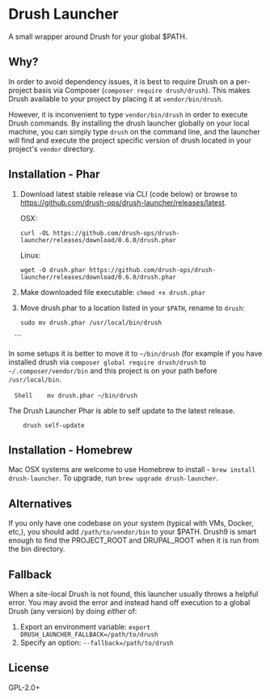 # Drush Launcher

A small wrapper around Drush for your global $PATH.

## Why?

In order to avoid dependency issues, it is best to require Drush on a per-project basis via Composer (`composer require drush/drush`). This makes Drush available to your project by placing it at `vendor/bin/drush`.

However, it is inconvenient to type `vendor/bin/drush` in order to execute Drush commands.  By installing the drush launcher globally on your local machine, you can simply type `drush` on the command line, and the launcher will find and execute the project specific version of drush located in your project's `vendor` directory.

## Installation - Phar

1. Download latest stable release via CLI (code below) or browse to https://github.com/drush-ops/drush-launcher/releases/latest.

    OSX:
    ```Shell
    curl -OL https://github.com/drush-ops/drush-launcher/releases/download/0.6.0/drush.phar
    ```

    Linux:

    ```Shell
    wget -O drush.phar https://github.com/drush-ops/drush-launcher/releases/download/0.6.0/drush.phar
    ```
1. Make downloaded file executable: `chmod +x drush.phar`
1. Move drush.phar to a location listed in your `$PATH`, rename to `drush`: 

    ```Shell
    sudo mv drush.phar /usr/local/bin/drush
    ```    
    
 In some setups it is better to move it to `~/bin/drush` (for example if you have installed drush via 
 `composer global require drush/drush` to `~/.composer/vendor/bin` and this project is on your path 
 before `/usr/local/bin`.
    
    ```Shell
    mv drush.phar ~/bin/drush
    ```
    
The Drush Launcher Phar is able to self update to the latest release.

```Shell
    drush self-update
```

## Installation - Homebrew

Mac OSX systems are welcome to use Homebrew to install - `brew install drush-launcher`. To upgrade, run `brew upgrade drush-launcher`.

## Alternatives

If you only have one codebase on your system (typical with VMs, Docker, etc,), you should add `/path/to/vendor/bin` to your $PATH. Drush9 is smart enough to find the PROJECT_ROOT and DRUPAL_ROOT when it is run from the bin directory.

## Fallback

When a site-local Drush is not found, this launcher usually throws a helpful error.
You may avoid the error and instead hand off execution to a global Drush (any version)
by doing *either* of:

1. Export an environment variable: `export DRUSH_LAUNCHER_FALLBACK=/path/to/drush`
1. Specify an option: `--fallback=/path/to/drush`

## License

GPL-2.0+
